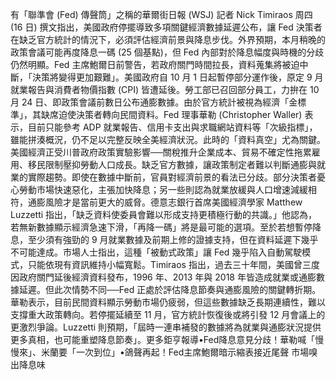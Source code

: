 有「聯準會 (Fed) 傳聲筒」之稱的華爾街日報 (WSJ) 記者 Nick Timiraos 周四 (16 日) 撰文指出，美國政府停擺導致多項關鍵經濟數據延遲公布，讓 Fed 決策者在缺乏官方統計的情況下，必須評估經濟前景與降息步伐。外界預期，本月稍晚的政策會議可能再度降息一碼 (25 個基點)，但 Fed 內部對於降息幅度與時機的分歧仍然明顯。Fed 主席鮑爾日前警告，若政府關門時間拉長，資料蒐集將被迫中斷，「決策將變得更加艱難」。美國政府自 10 月 1 日起暫停部分運作後，原定 9 月就業報告與消費者物價指數 (CPI) 皆遭延後。勞工部已召回部分員工，力拚在 10 月 24 日、即政策會議前數日公布通膨數據。由於官方統計被視為經濟「金標準」，其缺席迫使決策者轉向民間資料。Fed 理事華勒 (Christopher Waller) 表示，目前只能參考 ADP 就業報告、信用卡支出與求職網站資料等「次級指標」，雖能拼湊概況，仍不足以完整反映全美經濟狀況。此時的「資料真空」尤為關鍵。美國經濟正受川普政府政策實驗影響──關稅推升企業成本、貿易不確定性拖累雇用、移民限制壓抑勞動人口成長。缺乏官方數據，讓政策制定者難以判斷通膨與就業的實際趨勢。即使在數據中斷前，官員對經濟前景的看法已分歧。部分決策者憂心勞動市場快速惡化，主張加快降息；另一些則認為就業放緩與人口增速減緩相符，通膨風險才是當前更大的威脅。德意志銀行首席美國經濟學家 Matthew Luzzetti 指出，「缺乏資料使委員會難以形成支持更積極行動的共識。」他認為，若無新數據顯示經濟急速下滑，「再降一碼」將是最可能的選項。至於若想暫停降息，至少須有強勁的 9 月就業數據及前期上修的證據支持，但在資料延遲下幾乎不可能達成。市場人士指出，這種「被動式政策」讓 Fed 幾乎陷入自動駕駛模式，只能依現有資訊維持小幅寬鬆。Timiraos 指出，過去三十年間，美國曾三度因政府關門延後經濟資料發布，1996 年、2013 年與 2018 年皆造成就業或通膨數據延遲。但此次情勢不同──Fed 正處於評估降息節奏與通膨風險的關鍵轉折期。華勒表示，目前民間資料顯示勞動市場仍疲弱，但這些數據缺乏長期連續性，難以支撐重大政策轉向。若停擺延續至 11 月，官方統計恢復後或將引發 12 月會議上的更激烈爭論。Luzzetti 則預期，「屆時一連串補發的數據將為就業與通膨狀況提供更多真相，也可能重塑降息節奏」。更多鉅亨報導•Fed降息意見分歧！華勒喊「慢慢來」、米蘭要「一次到位」•鴿聲再起！Fed主席鮑爾暗示縮表接近尾聲 市場嗅出降息味